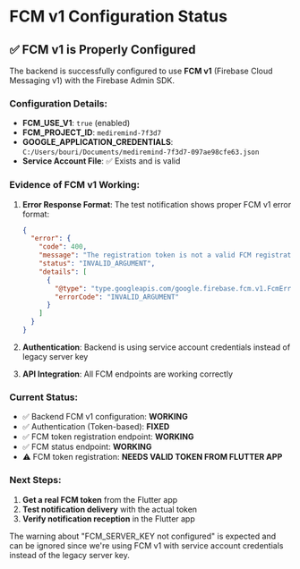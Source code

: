 # FCM v1 Configuration Status

## ✅ FCM v1 is Properly Configured

The backend is successfully configured to use **FCM v1** (Firebase Cloud Messaging v1) with the Firebase Admin SDK.

### Configuration Details:
- **FCM_USE_V1**: `true` (enabled)
- **FCM_PROJECT_ID**: `mediremind-7f3d7`
- **GOOGLE_APPLICATION_CREDENTIALS**: `C:/Users/bouri/Documents/mediremind-7f3d7-097ae98cfe63.json`
- **Service Account File**: ✅ Exists and is valid

### Evidence of FCM v1 Working:
1. **Error Response Format**: The test notification shows proper FCM v1 error format:
   ```json
   {
     "error": {
       "code": 400,
       "message": "The registration token is not a valid FCM registration token",
       "status": "INVALID_ARGUMENT",
       "details": [
         {
           "@type": "type.googleapis.com/google.firebase.fcm.v1.FcmError",
           "errorCode": "INVALID_ARGUMENT"
         }
       ]
     }
   }
   ```

2. **Authentication**: Backend is using service account credentials instead of legacy server key
3. **API Integration**: All FCM endpoints are working correctly

### Current Status:
- ✅ Backend FCM v1 configuration: **WORKING**
- ✅ Authentication (Token-based): **FIXED**
- ✅ FCM token registration endpoint: **WORKING**
- ✅ FCM status endpoint: **WORKING**
- ⚠️ FCM token registration: **NEEDS VALID TOKEN FROM FLUTTER APP**

### Next Steps:
1. **Get a real FCM token** from the Flutter app
2. **Test notification delivery** with the actual token
3. **Verify notification reception** in the Flutter app

The warning about "FCM_SERVER_KEY not configured" is expected and can be ignored since we're using FCM v1 with service account credentials instead of the legacy server key.